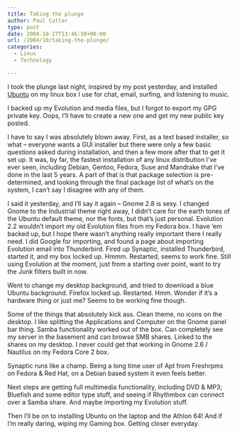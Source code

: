 ```yaml
---
title: Taking the plunge
author: Paul Cutler
type: post
date: 2004-10-27T13:46:50+00:00
url: /2004/10/taking-the-plunge/
categories:
  - Linux
  - Technology

---
```

I took the plunge last night, inspired by my post yesterday, and installed [Ubuntu][1] on my linux box I use for chat, email, surfing, and listening to music.

I backed up my Evolution and media files, but I forgot to export my GPG private key. Oops, I&#8217;ll have to create a new one and get my new public key posted.

I have to say I was absolutely blown away. First, as a text based installer, so what &#8211; everyone wants a GUI installer but there were only a few basic questions asked during installation, and then a few more after that to get it set up. It was, by far, the fastest installation of any linux distribution I&#8217;ve ever seen, including Debian, Gentoo, Fedora, Suse and Mandrake that I&#8217;ve done in the last 5 years. A part of that is that package selection is pre-determined, and looking through the final package list of what&#8217;s on the system, I can&#8217;t say I disagree with any of them.

I said it yesterday, and I&#8217;ll say it again &#8211; Gnome 2.8 is sexy. I changed Gnome to the Industrial theme right away, I didn&#8217;t care for the earth tones of the Ubuntu default theme, nor the fonts, but that&#8217;s just personal. Evolution 2.2 wouldn&#8217;t import my old Evolution files from my Fedora box. I have &#8217;em backed up, but I hope there wasn&#8217;t anything really important there I really need. I did Google for importing, and found a page about importing Evolution email into Thunderbird. Fired up Synaptic, installed Thunderbird, started it, and my box locked up. Hmmm. Restarted, seems to work fine. Still using Evolution at the moment, just from a starting over point, want to try the Junk filters built in now.

Went to change my desktop background, and tried to download a blue Ubuntu background. Firefox locked up. Restarted. Hmm. Wonder if it&#8217;s a hardware thing or just me? Seems to be working fine though.

Some of the things that absolutely kick ass. Clean theme, no icons on the desktop. I like splitting the Applications and Computer on the Gnome panel bar thing. Samba functionality worked out of the box. Can completely see my server in the basement and can browse SMB shares. Linked to the shares on my desktop. I never could get that working in Gnome 2.6 / Nautilus on my Fedora Core 2 box.

Synaptic runs like a champ. Being a long time user of Apt from Freshrpms on Fedora & Red Hat, on a Debian based system it even feels better.

Next steps are getting full multimedia functionality, including DVD & MP3; Bluefish and some editor type stuff, and seeing if Rhythmbox can connect over a Samba share. And maybe importing my Evolution stuff.

Then I&#8217;ll be on to installing Ubuntu on the laptop and the Athlon 64! And if I&#8217;m really daring, wiping my Gaming box. Getting closer everyday.

 [1]: http://www.ubuntulinux.org